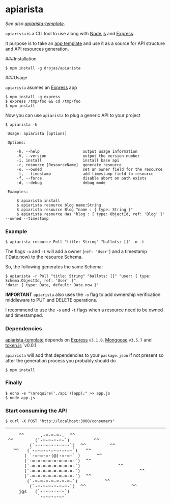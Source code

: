 apiarista
=========

*See also [apiarista-template](http://github.com/drojas/apiarista-template/).*

`apiarista` is a CLI tool to use along with [Node.js](http://nodejs.org/) and [Express](http://expressjs.com/).

It purpose is to take an [app template](http://github.com/drojas/apiarista-template/) and use it as a source for API structure and API resources generation.

###Installation

	$ npm install -g drojas/apiarista

###Usage

`apiarista` asumes an [Express](http://expressjs.com/) app

	$ npm install -g express
	$ express /tmp/foo && cd /tmp/foo
	$ npm install

Now you can use `apiarista` to plug a generic API to your project
	
	$ apiarista -h

	 Usage: apiarista [options]

	 Options:

		 -h, --help                   output usage information
		 -V, --version                output the version number
		 -i, install                  install base api
		 -r, resource [ResourceName]  generate resource
		 -o, --owned                  set an owner field for the resource
		 -t, --timestamp              add timestamp field to resource
		 -f, --force                  disable abort on path exists
		 -d, --debug                  debug mode

	 Examples:

		 $ apiarista install
		 $ apiarista resource blog name:String
		 $ apiarista resource Blog "name : { type: String }"
		 $ apiarista resource Has "blog : { type: ObjectId, ref: 'Blog' }" --owned --timestamp

### Example

	$ apiarista resource Poll "title: String" "ballots: []" -o -t

The flags `-o` and `-t` will add a owner (`ref: 'User'`) and a timestamp (`Date.now) to the resource Schema.

So, the following generates the same Schema:

	$ apiarista -r Poll "title: String" "ballots: []" "user: { type: Schema.ObjectId, ref: 'User' }"
	"date: { type: Date, default: Date.now }"

**IMPORTANT** `apiarista` also uses the `-o` flag to add ownership verification middleware to PUT and DELETE operations.

I recommend to use the `-o` and `-t` flags when a resource need to be owned and timestamped.

### Dependencies

[apiarista-template](http://github.com/drojas/apiarista-template/) depends on [Express](http://expressjs.com/) `v3.1.0`, [Mongoose](http://mongoosejs.com/) `v3.5.7` and [token.js](http://github.com/flesch/token.js/) `v0.0.1.

`apiarista` will add that dependencies to your `package.json` if not present so after the generation process you probably should do 

	$ npm install

### Finally

	$ echo -e "\nrequire('./api')(app);" >> app.js
	$ node app.js

### Start consuming the API

	$ curl -X POST "http://localhost:3000/consumers"

------------

<pre>
     ^^      .-=-=-=-.  ^^
 ^^        (`-=-=-=-=-`)         ^^
         (`-=-=-=-=-=-=-`)  ^^         ^^
   ^^   (`-=-=-=-=-=-=-=-`)   ^^                            ^^
       ( `-=-=-=-(@)-=-=-` )      ^^
       (`-=-=-=-=-=-=-=-=-`)  ^^
       (`-=-=-=-=-=-=-=-=-`)              ^^
       (`-=-=-=-=-=-=-=-=-`)                      ^^
       (`-=-=-=-=-=-=-=-=-`)  ^^
        (`-=-=-=-=-=-=-=-`)          ^^
         (`-=-=-=-=-=-=-`)  ^^                 ^^
     jgs   (`-=-=-=-=-`)
            `-=-=-=-=-`
</pre>